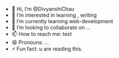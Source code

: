 - 👋 Hi, I’m @DivyanshiChau
- 👀 I’m interested in learning , writing
- 🌱 I’m currently learning web-development
- 💞️ I’m looking to collaborate on ...
- 📫 How to reach me: text
- 😄 Pronouns: ...
- ⚡ Fun fact: u are reading this.

<!---
DivyanshiChau/DivyanshiChau is a ✨ special ✨ repository because its `README.md` (this file) appears on your GitHub profile.
You can click the Preview link to take a look at your changes.
--->
